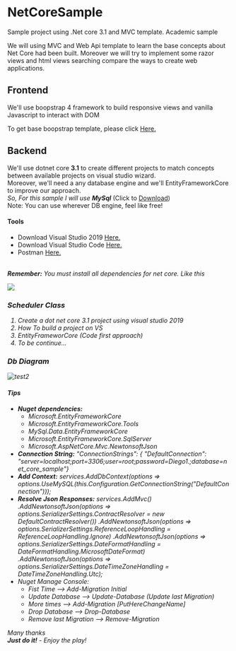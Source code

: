# NetCoreSample
Sample project using .Net core 3.1 and MVC template. Academic sample

We will using MVC and Web Api template to learn the base concepts about Net Core had been built. Moreover we will try to implement some razor views and html views searching compare the ways to create web applications. 

<h2>Frontend</h2>
<p>We'll use boopstrap 4 framework to build responsive views and vanilla Javascript to interact with DOM </p>
<p>To get base boopstrap template, please click <a href="https://getbootstrap.com/docs/4.5/getting-started/introduction/" target="_blank">Here.</a></p>

<h2>Backend</h2>
<p>We'll use dotnet core <b>3.1</b> to create different projects to match concepts between available projects on visual studio wizard. 
<br>
Moreover, we'll need a any database engine and we'll EntityFrameworkCore to improve our approach. 
<br>
<i>So, For this sample I will use <b>MySql</b></i> (Click to <a href="https://dev.mysql.com/downloads/installer/">Download</a>)
<br/>
Note: You can use wherever DB engine, feel like free!
</p>

<h4>Tools</h4>
<p>
<ul>
<li>Download Visual Studio 2019 <a href="https://visualstudio.microsoft.com/es/vs/community/" target="_blank">Here.</a></li>
<li>Download Visual Studio Code <a href="https://code.visualstudio.com/download" target="_blank">Here.</a></li>
  <li>Postman <a href="https://www.postman.com/downloads/" target="_blank">Here.</a></li>
</ul>
<br/>
<i><b>Remember:</b> You must install all dependencies for net core.<i/>
  Like this
</p>
<img src = "https://docs.microsoft.com/es-es/dotnet/core/install/media/install-sdk/windows-install-visual-studio-2019.png#lightbox" />

<h3>Scheduler Class</h3>
<p>
<ol>
  <li>Create a dot net core 3.1 project using visual studio 2019</li>
  <li>How To build a project on VS</li>
  <li>EntityFrameworCore (Code first approach)</li>
  <li>To be continue...</li>
</ol>
</p>

<h3>Db Diagram</h3>

![test2](https://user-images.githubusercontent.com/42014718/87883829-b3ca1500-c9cf-11ea-9206-22c55c201f4f.png)


<h4>Tips</h4>
<ul>
  <li><b>Nuget dependencies:</b> 
    <ul>
    <li>Microsoft.EntityFrameworkCore</li>
      <li>Microsoft.EntityFrameworkCore.Tools</li>
      <li>MySql.Data.EntityFrameworkCore</li>
      <li>Microsoft.EntityFrameworkCore.SqlServer</li>
      <li>Microsoft.AspNetCore.Mvc.NewtonsoftJson</li>
    </ul>
  </li>
  <li><b>Connection String:</b>   "ConnectionStrings": { "DefaultConnection": "server=localhost;port=3306;user=root;password=Diego1.;database=net_core_sample"}</li>
  <li><b>Add Context:</b>
    services.AddDbContext<inventekContext>(options =>
                options.UseMySQL(this.Configuration.GetConnectionString("DefaultConnection")));
  </li>
  <li><b>Resolve Json Responses:</b>
    services.AddMvc()
                .AddNewtonsoftJson(options => options.SerializerSettings.ContractResolver = new DefaultContractResolver())
                .AddNewtonsoftJson(options => options.SerializerSettings.ReferenceLoopHandling = ReferenceLoopHandling.Ignore)
                .AddNewtonsoftJson(options => options.SerializerSettings.DateFormatHandling = DateFormatHandling.MicrosoftDateFormat)
                .AddNewtonsoftJson(options => options.SerializerSettings.DateTimeZoneHandling = DateTimeZoneHandling.Utc);
  
  </li>
  <li>
  Nuget Manage Console:
  <ul>
    <li>Fist Time --> Add-Migration Initial</li>
    <li>Update Database --> Update-Database (Update last Migration)</li>
   <li>More times --> Add-Migration [PutHereChangeName]</li>
    <li>Drop Database --> Drop-Database</li>
    <li>Remove last Migration --> Remove-Migration</li>
  </ul>
  </li>
</ul>




<p>Many thanks 
  <br>
  <b>Just do it!</b> - <i>Enjoy the play!</i>
</p>
